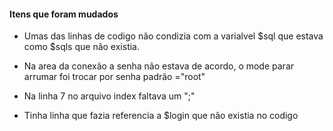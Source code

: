 #### Itens que foram mudados

* Umas das linhas de codigo não condizia com a varialvel $sql que estava como $sqls que não existia.

* Na area da conexão a senha não estava de acordo, o mode parar arrumar foi trocar por senha padrão ="root"

* Na linha 7 no arquivo index faltava um ";"

* Tinha linha que fazia referencia a $login que não existia no codigo




 
